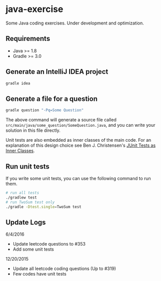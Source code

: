 java-exercise
========

Some Java coding exercises. Under development and optimization.

## Requirements
* Java >= 1.8
* Gradle >= 3.0

## Generate an IntelliJ IDEA project

```bash
gradle idea
```

## Generate a file for a question

```bash
gradle question "-Pq=Some Question"
```

The above command will generate a source file called `src/main/java/some_question/SomeQuestion.java`, and you can write your solution in this file directly.

Unit tests are also embedded as inner classes of the main code. For an explanation of this design choice see Ben J. Christensen's [JUnit Tests as Inner Classes](http://benjchristensen.com/2011/10/23/junit-tests-as-inner-classes/).

## Run unit tests

If you write some unit tests, you can use the following command to run them.

```bash
# run all tests
./gradlew test 
# run TwoSum test only
./gradle -Dtest.single=TwoSum test
```

## Update Logs

6/4/2016
* Update leetcode questions to #353
* Add some unit tests

12/20/2015
* Update all leetcode coding questions (Up to #319)
* Few codes have unit tests

